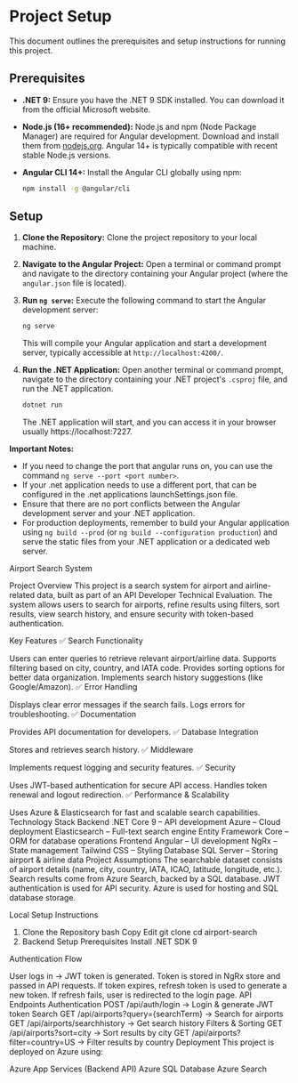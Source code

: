 # Project Setup

This document outlines the prerequisites and setup instructions for running this project.

## Prerequisites

* **.NET 9:** Ensure you have the .NET 9 SDK installed. You can download it from the official Microsoft website.
* **Node.js (16+ recommended):** Node.js and npm (Node Package Manager) are required for Angular development. Download and install them from [nodejs.org](https://nodejs.org/). Angular 14+ is typically compatible with recent stable Node.js versions.
* **Angular CLI 14+:** Install the Angular CLI globally using npm:

    ```bash
    npm install -g @angular/cli
    ```

## Setup

1.  **Clone the Repository:** Clone the project repository to your local machine.

2.  **Navigate to the Angular Project:** Open a terminal or command prompt and navigate to the directory containing your Angular project (where the `angular.json` file is located).

3.  **Run `ng serve`:** Execute the following command to start the Angular development server:

    ```bash
    ng serve
    ```

    This will compile your Angular application and start a development server, typically accessible at `http://localhost:4200/`.

4.  **Run the .NET Application:** Open another terminal or command prompt, navigate to the directory containing your .NET project's `.csproj` file, and run the .NET application.

    ```bash
    dotnet run
    ```

    The .NET application will start, and you can access it in your browser usually https://localhost:7227.

**Important Notes:**

* If you need to change the port that angular runs on, you can use the command `ng serve --port <port number>`.
* If your .net application needs to use a different port, that can be configured in the .net applications launchSettings.json file.
* Ensure that there are no port conflicts between the Angular development server and your .NET application.
* For production deployments, remember to build your Angular application using `ng build --prod` (or `ng build --configuration production`) and serve the static files from your .NET application or a dedicated web server.

Airport Search System

Project Overview
This project is a search system for airport and airline-related data, built as part of an API Developer Technical Evaluation. The system allows users to search for airports, refine results using filters, sort results, view search history, and ensure security with token-based authentication.

Key Features
✅ Search Functionality

Users can enter queries to retrieve relevant airport/airline data.
Supports filtering based on city, country, and IATA code.
Provides sorting options for better data organization.
Implements search history suggestions (like Google/Amazon).
✅ Error Handling

Displays clear error messages if the search fails.
Logs errors for troubleshooting.
✅ Documentation

Provides API documentation for developers.
✅ Database Integration

Stores and retrieves search history.
✅ Middleware

Implements request logging and security features.
✅ Security

Uses JWT-based authentication for secure API access.
Handles token renewal and logout redirection.
✅ Performance & Scalability

Uses Azure & Elasticsearch for fast and scalable search capabilities.
Technology Stack
Backend
.NET Core 9 – API development
Azure – Cloud deployment
Elasticsearch – Full-text search engine
Entity Framework Core – ORM for database operations
Frontend
Angular – UI development
NgRx – State management
Tailwind CSS – Styling
Database
SQL Server – Storing airport & airline data
Project Assumptions
The searchable dataset consists of airport details (name, city, country, IATA, ICAO, latitude, longitude, etc.).
Search results come from Azure Search, backed by a SQL database.
JWT authentication is used for API security.
Azure is used for hosting and SQL database storage.


Local Setup Instructions

1. Clone the Repository
bash
Copy
Edit
git clone <url>
cd airport-search
2. Backend Setup
Prerequisites
Install .NET SDK 9

Authentication Flow

User logs in → JWT token is generated.
Token is stored in NgRx store and passed in API requests.
If token expires, refresh token is used to generate a new token.
If refresh fails, user is redirected to the login page.
API Endpoints
Authentication
POST /api/auth/login → Login & generate JWT token
Search
GET /api/airports?query={searchTerm} → Search for airports
GET /api/airports/searchhistory → Get search history
Filters & Sorting
GET /api/airports?sort=city → Sort results by city
GET /api/airports?filter=country=US → Filter results by country
Deployment
This project is deployed on Azure using:

Azure App Services (Backend API)
Azure SQL Database
Azure Search
